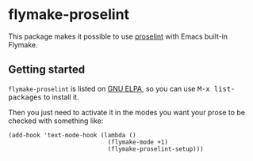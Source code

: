 # flymake-proselint

This package makes it possible to use [proselint](http://proselint.com/) with Emacs built-in Flymake.

## Getting started

`flymake-proselint` is listed on [GNU ELPA](http://elpa.gnu.org/packages/flymake-proselint.html), so you can use <kbd>M-x list-packages</kbd> to
install it.

Then you just need to activate it in the modes you want your prose to be
checked with something like:

``` emacs-lisp
(add-hook 'text-mode-hook (lambda ()
                            (flymake-mode +1)
                            (flymake-proselint-setup)))
```


